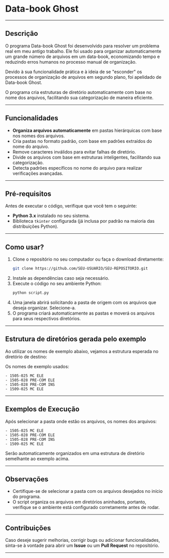 

#  Data-book Ghost  

---

##  Descrição  

O programa Data-book Ghost foi desenvolvido para resolver um problema real em meu antigo trabalho. Ele foi usado para organizar automaticamente um grande número de arquivos em um data-book, economizando tempo e reduzindo erros humanos no processo manual de organização.

Devido à sua funcionalidade prática e à ideia de se "esconder" os processos de organização de arquivos em segundo plano, foi apelidado de Data-book Ghost.

O programa cria estruturas de diretório automaticamente com base no nome dos arquivos, facilitando sua categorização de maneira eficiente.

---

##  Funcionalidades  

- **Organiza arquivos automaticamente** em pastas hierárquicas com base nos nomes dos arquivos.  
- Cria pastas no formato padrão, com base em padrões extraídos do nome do arquivo.  
- Remove caracteres inválidos para evitar falhas de diretório.  
- Divide os arquivos com base em estruturas inteligentes, facilitando sua categorização.  
- Detecta padrões específicos no nome do arquivo para realizar verificações avançadas.

---

##  Pré-requisitos  

Antes de executar o código, verifique que você tem o seguinte:

- **Python 3.x** instalado no seu sistema.  
- Biblioteca `tkinter` configurada (já inclusa por padrão na maioria das distribuições Python).

---

##  Como usar?

1. Clone o repositório no seu computador ou faça o download diretamente:  
   ```bash
   git clone https://github.com/SEU-USUARIO/SEU-REPOSITORIO.git
   ```
2. Instale as dependências caso seja necessário.  
3. Execute o código no seu ambiente Python:  
   ```bash
   python script.py
   ```
4. Uma janela abrirá solicitando a pasta de origem com os arquivos que deseja organizar. Selecione-a.  
5. O programa criará automaticamente as pastas e moverá os arquivos para seus respectivos diretórios.

---

##  Estrutura de diretórios gerada pelo exemplo  

Ao utilizar os nomes de exemplo abaixo, vejamos a estrutura esperada no diretório de destino:

Os nomes de exemplo usados:  
```
- 1505-025 MC ELE  
- 1505-028 PRE-COM ELE  
- 1505-028 PRE-COM INS  
- 1509-025 MC ELE  
```

---

##  Exemplos de Execução  

Após selecionar a pasta onde estão os arquivos, os nomes dos arquivos:  

```
- 1505-025 MC ELE  
- 1505-028 PRE-COM ELE  
- 1505-028 PRE-COM INS  
- 1509-025 MC ELE  
```

Serão automaticamente organizados em uma estrutura de diretório semelhante ao exemplo acima.

---

##  Observações  

- Certifique-se de selecionar a pasta com os arquivos desejados no início do programa.  
- O script organiza os arquivos em diretórios aninhados, portanto, verifique se o ambiente está configurado corretamente antes de rodar.

---

##  Contribuições  

Caso deseje sugerir melhorias, corrigir bugs ou adicionar funcionalidades, sinta-se à vontade para abrir um **Issue** ou um **Pull Request** no repositório.

---

